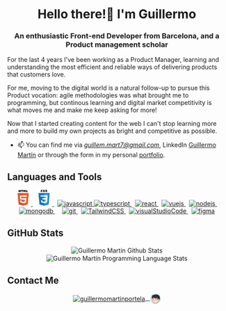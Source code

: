 <h1 align="center">Hello there!👋 I'm Guillermo</h1>
<h3 align="center">An enthusiastic Front-end Developer from Barcelona, and a Product management scholar</h3>

For the last 4 years I've been working as a Product Manager, learning and understanding the most efficient and reliable ways of delivering products that customers love. 

For me, moving to the digital world is a natural follow-up to pursue this Product vocation: agile methodologies was what brought me to programming, but continous learning and digital market competitivity is what moves me and make me keep asking for more!

Now that I started creating content for the web I can't stop learning more and more to build my own projects as bright and competitive as possible.

- 📫 You can find me via <i>guillem.mart7@gmail.com</i>, LinkedIn <a href="https://www.linkedin.com/in/gmartinportela">Guillermo Martín</a> or through the form in my personal <a href="https://www.guillermomartinportela.com">portfolio</a>.

## Languages and Tools

<div>
  <p align="center">
    <a href="https://www.w3.org/html/" target="_blank" rel="noreferrer">
      <img
        src="https://raw.githubusercontent.com/devicons/devicon/master/icons/html5/html5-original-wordmark.svg"
        alt="html5"
        width="37"
      />
    </a>
    &nbsp;
    <a href="https://www.w3schools.com/css/" target="_blank" rel="noreferrer">
      <img
        src="https://raw.githubusercontent.com/devicons/devicon/master/icons/css3/css3-original-wordmark.svg"
        alt="css3"
        width="37"
      />
    </a>
    &nbsp;
    <a
      href="https://developer.mozilla.org/en-US/docs/Web/JavaScript"
      target="_blank"
      rel="noreferrer"
    >
      <img
        src="https://upload.wikimedia.org/wikipedia/commons/9/99/Unofficial_JavaScript_logo_2.svg"
        alt="javascript"
        width="30"
      />
    </a>
    <a
      href="https://developer.mozilla.org/en-US/docs/Web/typescript"
      target="_blank"
      rel="noreferrer"
    >
    <img src="https://cdn.jsdelivr.net/gh/devicons/devicon/icons/typescript/typescript-original.svg" alt="typescript"
        width="30"/>
    </a>
    &nbsp;
    <a href="https://reactjs.org/" target="_blank" rel="noreferrer">
      <img
        src="https://upload.wikimedia.org/wikipedia/commons/4/47/React.svg"
        alt="react"
        width="30"
      />
    </a>
    &nbsp;
    <a href="https://vuejs.org/" target="_blank" rel="noreferrer">
      <img
        src="https://upload.wikimedia.org/wikipedia/commons/9/95/Vue.js_Logo_2.svg"
        alt="vuejs"
        width="30"
      />
    </a>
    &nbsp;
    <a href="https://nodejs.org" target="_blank" rel="noreferrer">
      <img
        src="https://www.svgrepo.com/show/303266/nodejs-icon-logo.svg"
        alt="nodejs"
        width="30"
      />
    </a>
    &nbsp;
    <a href="https://www.mongodb.com/" target="_blank" rel="noreferrer">
      <img
        src="https://cdn.worldvectorlogo.com/logos/mongodb-icon-1.svg"
        alt="mongodb"
        width="35"
      />
    </a>
    &nbsp;
    &nbsp;
    <a href="https://git-scm.com/" target="_blank" rel="noreferrer">
      <img
        src="https://www.vectorlogo.zone/logos/git-scm/git-scm-icon.svg"
        alt="git"
        width="30"
      />
    </a>
    &nbsp;
    <a href="https://tailwindcss.com/" target="_blank" rel="noreferrer">
      <img
        src="https://cdn.worldvectorlogo.com/logos/tailwindcss.svg"
        alt="TailwindCSS"
        width="40"
      />
    </a>
    &nbsp;
    <a href="https://code.visualstudio.com/" target="_blank" rel="noreferrer">
      <img
        src="https://cdn.worldvectorlogo.com/logos/visual-studio-code-1.svg"
        alt="visualStudioCode"
        width="30"
      />
    </a>
    &nbsp;
    <a href="https://www.figma.com/" target="_blank" rel="noreferrer">
      <img
        src="https://www.vectorlogo.zone/logos/figma/figma-icon.svg"
        alt="figma"
        width="30"
      />
    </a>
  </p>
</div>

## GitHub Stats
<div align="center">
 <img align="center" height="150" src="https://github-readme-stats.vercel.app/api?username=Portela44&show_icons=true&locale=en&hide=issues" alt="Guillermo Martin Github Stats" />
 <img align="center" height="150" src="https://github-readme-stats.vercel.app/api/top-langs/?username=Portela44&layout=compact" alt="Guillermo Martín Programming Language Stats" />
</div>

## Contact Me
<p align="center">
  <a href="https://linkedin.com/in/gmartinportela" target="blank"
    ><img
      align="center"
      src="https://raw.githubusercontent.com/rahuldkjain/github-profile-readme-generator/master/src/images/icons/Social/linked-in-alt.svg"
      alt="guillermomartinportela"
      width="24"
    />
  &nbsp;
  <a href="https://guillermomartinportela.com/" target="blank"
    ><img
      align="center"
      src="media/foto-perfil.png"
      alt="portela44icon"
      width="24"
    />
  </a>
</p>
